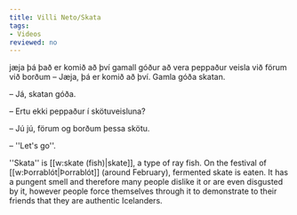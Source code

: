 ```yaml
---
title: Villi Neto/Skata
tags:
- Videos
reviewed: no
---
```

<vocabulary>
jæja
þá
það er komið að því
gamall
góður
að vera peppaður
veisla
við förum
við borðum
</vocabulary>
<Instagram
data-translate="true"
file="Video by villineto-Bru4gz7gSY7.mp4"
url="https://www.instagram.com/p/Bru4gz7gSY7/"
user_image="VilliNeto.jpg"
user_name="Villi Neto"
user_handle="villineto"
audio="06-skata.mp3">
– Jæja, þá er komið að því. Gamla góða skatan.

– Já, skatan góða.

– Ertu ekki peppaður í skötuveisluna?

– Jú jú, förum og borðum þessa skötu.

– ''Let's go''.

<div class="video-explanation" data-translate="no">
''Skata'' is [[w:skate (fish)|skate]], a type of ray fish. On the festival of [[w:Þorrablót|Þorrablót]] (around February), fermented skate is eaten. It has a pungent smell and therefore many people dislike it or are even disgusted by it, however people force themselves through it to demonstrate to their friends that they are authentic Icelanders.
</div></Instagram>
